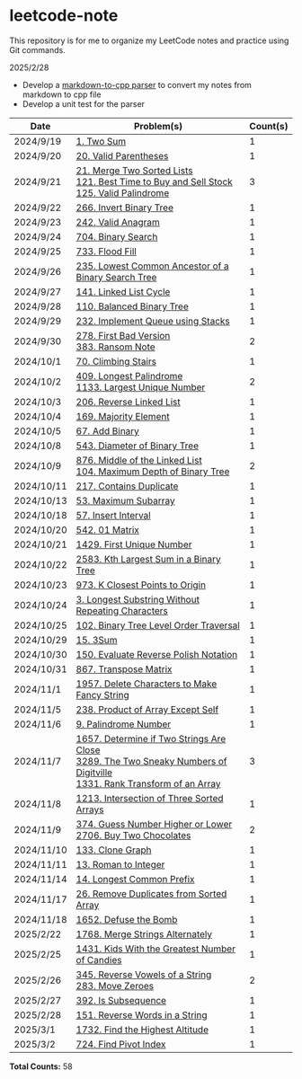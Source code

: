 # leetcode-note

This repository is for me to organize my LeetCode notes and practice using Git commands. 

2025/2/28 
* Develop a [markdown-to-cpp parser](markdown-to-cpp\README.md) to convert my notes from markdown to cpp file
* Develop a unit test for the parser

| Date | Problem(s) | Count(s) |
| ---- | ---------- | -------- |
| 2024/9/19 | [1. Two Sum](1-twoSum\1-twoSum-0.cpp) | 1 |
| 2024/9/20 | [20. Valid Parentheses](20-isValid.cpp) | 1 |
| 2024/9/21 | [21. Merge Two Sorted Lists](21-mergeTwoLists.cpp) </br> [121. Best Time to Buy and Sell Stock](121-maxProfit.cpp) </br> [125. Valid Palindrome](125-isPalindrome.cpp) | 3 |
| 2024/9/22 | [266. Invert Binary Tree](226-invertTree.cpp) | 1 |
| 2024/9/23 | [242. Valid Anagram](242-isAnagram.cpp) | 1 |
| 2024/9/24 | [704. Binary Search](704-search.cpp) | 1 |
| 2024/9/25 | [733. Flood Fill](733-floodFill.cpp) | 1 |
| 2024/9/26 | [235. Lowest Common Ancestor of a Binary Search Tree](235-lowestCommonAncestor.cpp) | 1 |
| 2024/9/27 | [141. Linked List Cycle](141-hasCycle.cpp) | 1 |
| 2024/9/28 | [110. Balanced Binary Tree](110-isBalanced.cpp) | 1 |
| 2024/9/29 | [232. Implement Queue using Stacks](232-MyQueue.cpp) | 1 |
| 2024/9/30 | [278. First Bad Version](278-firstBadVersion.cpp) </br> [383. Ransom Note](383-canConstruct.cpp) | 2 |
| 2024/10/1 | [70. Climbing Stairs](70-climbStairs.cpp) | 1 |
| 2024/10/2 | [409. Longest Palindrome](409-longestPalindrome.cpp) </br> [1133. Largest Unique Number](1133-largestUniqueNumber.cpp) | 2 |
| 2024/10/3 | [206. Reverse Linked List](206-reverseList.cpp) | 1 |
| 2024/10/4 | [169. Majority Element](169-majorityElement.cpp) | 1 |
| 2024/10/5 | [67. Add Binary](67-addBinary.cpp) | 1 |
| 2024/10/8 | [543. Diameter of Binary Tree](543-diameterOfBinaryTree.cpp) | 1 |
| 2024/10/9 | [876. Middle of the Linked List](876-middleNode.cpp) </br> [104. Maximum Depth of Binary Tree](104-maxDepth.cpp) | 2 |
| 2024/10/11 | [217. Contains Duplicate](217-containsDuplicate.cpp) | 1 |
| 2024/10/13 | [53. Maximum Subarray](53-maxSubArray.cpp) | 1 |
| 2024/10/18 | [57. Insert Interval](57-insert.cpp) | 1 |
| 2024/10/20 | [542. 01 Matrix](542-updateMatrix.cpp) | 1 |
| 2024/10/21 | [1429. First Unique Number](1429-FirstUnique.cpp) | 1 |
| 2024/10/22 | [2583. Kth Largest Sum in a Binary Tree](2583-kthLargestLevelSum.cpp) | 1 |
| 2024/10/23 | [973. K Closest Points to Origin](973-kClosest.cpp) | 1 |
| 2024/10/24 | [3. Longest Substring Without Repeating Characters](3-lengthOfLongestSubstring.cpp) | 1 |
| 2024/10/25 | [102. Binary Tree Level Order Traversal](102-levelOrder.cpp) | 1 |
| 2024/10/29 | [15. 3Sum](15-threeSum.cpp) | 1 |
| 2024/10/30 | [150. Evaluate Reverse Polish Notation](150-evalRPN.cpp) | 1 |
| 2024/10/31 | [867. Transpose Matrix](867-transpose.cpp) | 1 | 
| 2024/11/1 | [1957. Delete Characters to Make Fancy String](1957-makeFancyString.cpp) | 1 |
| 2024/11/5 | [238. Product of Array Except Self](238-productExceptSelf.cpp) | 1 |
| 2024/11/6 | [9. Palindrome Number](9-isPalindrome.cpp) | 1 |
| 2024/11/7 | [1657. Determine if Two Strings Are Close](1657-closeStrings.cpp) </br> [3289. The Two Sneaky Numbers of Digitville](3289-getSneakyNumbers.cpp) </br> [1331. Rank Transform of an Array](1331-arrayRankTransform.cpp)| 3 |
| 2024/11/8 | [1213. Intersection of Three Sorted Arrays](1213-arraysIntersection.cpp) | 1 |
| 2024/11/9 | [374. Guess Number Higher or Lower](374-guessNumber.cpp) </br> [2706. Buy Two Chocolates](2706-buyChoco.cpp)| 2 |
| 2024/11/10 | [133. Clone Graph](133-cloneGraph.cpp) | 1 |
| 2024/11/11 | [13. Roman to Integer](13-romanToInt.cpp) | 1 |
| 2024/11/14 | [14. Longest Common Prefix](14-longestCommonPrefix.cpp) | 1 |
| 2024/11/17 | [26. Remove Duplicates from Sorted Array](26-removeDuplicates.cpp) | 1 |
| 2024/11/18 | [1652. Defuse the Bomb](1652-decrypt.cpp) | 1 |
| 2025/2/22 | [1768. Merge Strings Alternately](1768-mergeAlternately.cpp) | 1 |
| 2025/2/25 | [1431. Kids With the Greatest Number of Candies](1431-kidsWithCandies.cpp) | 1 |
| 2025/2/26 | [345. Reverse Vowels of a String](345-reverseVowels.cpp) <br> [283. Move Zeroes](283-moveZeroes.cpp) | 2 |
| 2025/2/27 | [392. Is Subsequence](392-isSubsequence.cpp) | 1 |
| 2025/2/28 | [151. Reverse Words in a String](151-reverseWords.cpp) | 1 |
| 2025/3/1 | [1732. Find the Highest Altitude](1732-largestAltitude.cpp) | 1 |
| 2025/3/2 | [724. Find Pivot Index](324-pivotIndex.cpp) | 1 |

**Total Counts:** 58
